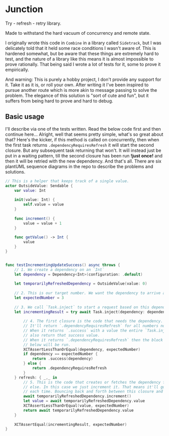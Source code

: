 # Junction
Try - refresh - retry library.

Made to withstand the hard vacuum of concurrency and remote state.

I originally wrote this code in `Combine` in a library called `Sidetrack`,
but I was delicately told that it held some race conditions I wasn't aware of.
This is hardened somewhat, but be aware that these things are extremely hard
to test, and the nature of a library like this means it is almost impossible
to prove rationally. That being said I wrote a lot of tests for it, some to
prove it empirically.

And warning: This is purely a hobby project, I don't provide any support for it.
Take it as it is, or roll your own. After writing it I've been inspired to pursue
another route which is more akin to message passing to solve the problem. The elegance
of this solution is "sort of cute and fun", but it suffers from being hard to
prove and hard to debug.

## Basic usage

I'll describe via one of the tests written. Read the below code first and then
continue here... Alright, well that seems pretty simple, what's so great about
that? Here's the kicker, if this method is called on concurrently, then when the 
first task returns `.dependencyRequiresRefresh` it will start the second closure.
But any subsequent task returning that won't. It will instead just be put in a
waiting pattern, till the second closure has been run **!just once!** and then
it will be retried with the new dependency. And that's all. There are six plantUML
sequence diagrams in the repo to describe the problems and solutions. 

```Swift
// This is a helper that keeps track of a single value.
actor OutsideValue: Sendable {
    var value: Int
    
    init(value: Int) {
        self.value = value
    }
    
    func increment() {
        value = value + 1
    }
    
    func getValue() -> Int {
        value
    }
}


func testIncrementingUpdateSuccess() async throws {
    // 1. We create a dependency on an `Int`
    let dependency = Dependency<Int>(configuration: .default)
    
    let temporarilyRefreshedDependency = OutsideValue(value: 0)
    
    // 2. This is our target number. We want the dependency to arrive at that.
    let expectedNumber = 3
    
    // 3. We call `Task.inject` to start a request based on this dependency.
    let incrementingResult = try await Task.inject(dependency: dependency) { dependency,_ in
    
        // 4. The first closure is the code that needs the dependency. In this case
        // It'll return `.dependencyRequiresRefresh` for all numbers not 3.
        // When it returns `.success` with a value the entire `Task.inject` will
        // also return that success value.
        // When it returns `.dependencyRequiresRefresh` then the block of code
        // below will be run.
        XCTAssertLessThanOrEqual(dependency, expectedNumber)
        if dependency == expectedNumber {
            return .success(dependency)
        } else {
            return .dependencyRequiresRefresh
        }
    } refresh: { _,_ in
        // 5. This is the code that creates or fetches the dependency from somewhere
        // else. In this case we just increment it. That means it'll go to 1, 2, 3
        // each time. Bouncing back and forth between this closure and the one above.
        await temporarilyRefreshedDependency.increment()
        let value = await temporarilyRefreshedDependency.value
        XCTAssertLessThanOrEqual(value, expectedNumber)
        return await temporarilyRefreshedDependency.value
    }
    
    XCTAssertEqual(incrementingResult, expectedNumber)
}
```

